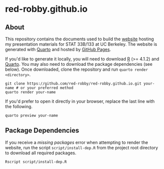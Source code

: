 # red-robby.github.io

## About

This repository contains the documents used to build the [website](https://red-robby.github.io/)
hosting my presentation materials for STAT 33B/133 at UC Berkeley. The website is
generated with [Quarto](https://quarto.org/) and hosted by [GitHub Pages](https://pages.github.com/).

If you'd like to generate it locally, you will need to download [R](https://www.r-project.org/) (>= 4.1.2) and [Quarto](https://quarto.org/docs/get-started/). You may also need to download the 
package dependencies (see below). Once downloaded, clone the repository and run ``quarto render <directory>``.

```
git clone https://github.com/red-robby/red-robby.github.io.git your-name # or your preferred method
quarto render your-name
```

If you'd prefer to open it directly in your browser, replace the last line with the following.

```
quarto preview your-name
```

## Package Dependencies 

If you receive a _missing packages_ error when attempting to render the website, run the script
``script/install-dep.R`` from the project root directory to download all required packages.

```
Rscript script/install-dep.R
```
